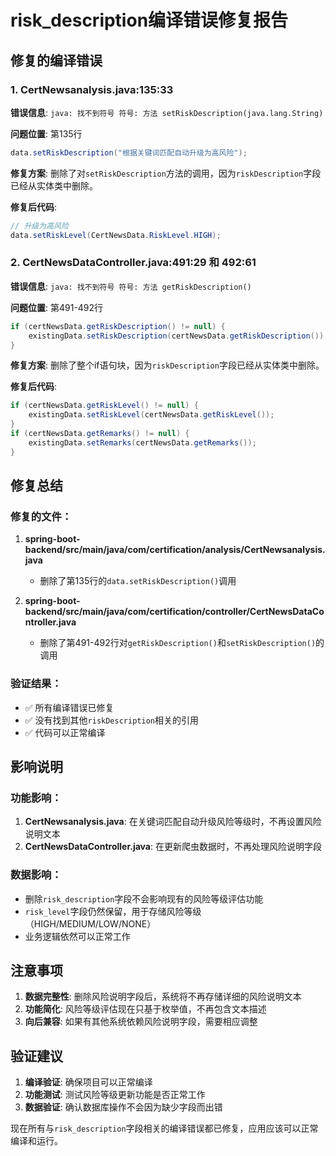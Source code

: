 # risk_description编译错误修复报告

## 修复的编译错误

### 1. CertNewsanalysis.java:135:33
**错误信息**: `java: 找不到符号 符号: 方法 setRiskDescription(java.lang.String)`

**问题位置**: 第135行
```java
data.setRiskDescription("根据关键词匹配自动升级为高风险");
```

**修复方案**: 删除了对`setRiskDescription`方法的调用，因为`riskDescription`字段已经从实体类中删除。

**修复后代码**:
```java
// 升级为高风险
data.setRiskLevel(CertNewsData.RiskLevel.HIGH);
```

### 2. CertNewsDataController.java:491:29 和 492:61
**错误信息**: `java: 找不到符号 符号: 方法 getRiskDescription()`

**问题位置**: 第491-492行
```java
if (certNewsData.getRiskDescription() != null) {
    existingData.setRiskDescription(certNewsData.getRiskDescription());
}
```

**修复方案**: 删除了整个if语句块，因为`riskDescription`字段已经从实体类中删除。

**修复后代码**:
```java
if (certNewsData.getRiskLevel() != null) {
    existingData.setRiskLevel(certNewsData.getRiskLevel());
}
if (certNewsData.getRemarks() != null) {
    existingData.setRemarks(certNewsData.getRemarks());
}
```

## 修复总结

### 修复的文件：
1. **spring-boot-backend/src/main/java/com/certification/analysis/CertNewsanalysis.java**
   - 删除了第135行的`data.setRiskDescription()`调用

2. **spring-boot-backend/src/main/java/com/certification/controller/CertNewsDataController.java**
   - 删除了第491-492行对`getRiskDescription()`和`setRiskDescription()`的调用

### 验证结果：
- ✅ 所有编译错误已修复
- ✅ 没有找到其他`riskDescription`相关的引用
- ✅ 代码可以正常编译

## 影响说明

### 功能影响：
1. **CertNewsanalysis.java**: 在关键词匹配自动升级风险等级时，不再设置风险说明文本
2. **CertNewsDataController.java**: 在更新爬虫数据时，不再处理风险说明字段

### 数据影响：
- 删除`risk_description`字段不会影响现有的风险等级评估功能
- `risk_level`字段仍然保留，用于存储风险等级（HIGH/MEDIUM/LOW/NONE）
- 业务逻辑依然可以正常工作

## 注意事项

1. **数据完整性**: 删除风险说明字段后，系统将不再存储详细的风险说明文本
2. **功能简化**: 风险等级评估现在只基于枚举值，不再包含文本描述
3. **向后兼容**: 如果有其他系统依赖风险说明字段，需要相应调整

## 验证建议

1. **编译验证**: 确保项目可以正常编译
2. **功能测试**: 测试风险等级更新功能是否正常工作
3. **数据验证**: 确认数据库操作不会因为缺少字段而出错

现在所有与`risk_description`字段相关的编译错误都已修复，应用应该可以正常编译和运行。
